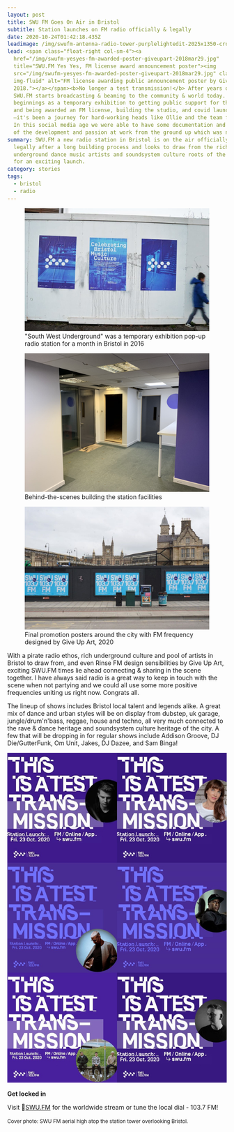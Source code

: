 ```yaml
---
layout: post
title: SWU FM Goes On Air in Bristol
subtitle: Station launches on FM radio officially & legally
date: 2020-10-24T01:42:18.435Z
leadimage: /img/swufm-antenna-radio-tower-purplelightedit-2025x1350-crop-1080x1350.jpg
lead: <span class="float-right col-sm-4"><a
  href="/img/swufm-yesyes-fm-awarded-poster-giveupart-2018mar29.jpg"
  title="SWU.FM Yes Yes, FM license award announcement poster"><img
  src="/img/swufm-yesyes-fm-awarded-poster-giveupart-2018mar29.jpg" class="mx-3
  img-fluid" alt="FM license awarding public announcement poster by GiveUpArt,
  2018."></a></span><b>No longer a test transmission!</b> After years of work,
  SWU.FM starts broadcasting & beaming to the community & world today. From
  beginnings as a temporary exhibition to getting public support for the station
  and being awarded an FM license, building the studio, and covid launch delays
  –it's been a journey for hard-working heads like Ollie and the team for sure.
  In this social media age we were able to have some documentation and glimpses
  of the development and passion at work from the ground up which was nice!
summary: SWU.FM a new radio station in Bristol is on the air officially &
  legally after a long building process and looks to draw from the rich pool of
  underground dance music artists and soundsystem culture roots of the community
  for an exciting launch.
category: stories
tags:
  - bristol
  - radio
---
```

<div class="container">
<div class="row justify-content-md-center">
<figure class="figure col-sm-4"><a href="/img/swufm-nov2015-temporary-popup-transmission-promo.jpg"><img src="/img/swufm-nov2015-temporary-popup-transmission-promo.jpg" class="figure-img img-fluid"></a>
<figcaption class="figure-caption">"South West Underground" was a temporary exhibition pop-up radio station for a month in Bristol in 2016</figcaption></figure>
<figure class="figure col-sm-4"><a href="/img/swufm-studio-build-14aug2020-ollie303-EfY2av_X0AAkXfo.jpg"><img src="/img/swufm-studio-build-14aug2020-ollie303-EfY2av_X0AAkXfo.jpg" class="figure-img img-fluid"></a>
<figcaption class="figure-caption">Behind-the-scenes building the station facilities</figcaption></figure>
</div>
<div class="row justify-content-md-center">
<figure class="figure col-sm-8"><a href="/img/swufm-promo-posters-bristol-giveupart-121477819_831639037580383_3785476573110854135_n.jpg"><img src="/img/swufm-promo-posters-bristol-giveupart-121477819_831639037580383_3785476573110854135_n.jpg" class="img-fluid figure-img"></a>
<figcaption class="figure-caption">Final promotion posters around the city with FM frequency designed by Give Up Art, 2020</figcaption></figure>
</div>
</div>

With a pirate radio ethos, rich underground culture and pool of artists in Bristol to draw from, and even Rinse FM design sensibilities by Give Up Art, exciting SWU.FM times lie ahead connecting & sharing in the scene together. I have always said radio is a great way to keep in touch with the scene when not partying and we could all use some more positive frequencies uniting us right now. Congrats all. 

The lineup of shows includes Bristol local talent and legends alike. A great mix of dance and urban styles will be on display from dubstep, uk garage, jungle/drum'n'bass, reggae, house and techno, all very much connected to the rave & dance heritage and soundsystem culture heritage of the city. A few that will be dropping in for regular shows include Addison Groove, DJ Die/GutterFunk, Om Unit, Jakes, DJ Dazee, and Sam Binga! 

<div class="float-right col-sm-4"><img class="img-fluid" src="/img/swufm-launch-shows-collage-addison-groove-dj-die-jakes-dazee-sam-binga-om-unit-x6-900x1350-comp.jpg" alt="Promo images for upcoming show hosts on SWU FM include Om Unit, Sam Binga, DJ Die/GutterFunk, Addison Groove, Jakes, and DJ Dazee" title="Promo images for upcoming show hosts on SWU FM include Om Unit, Sam Binga, DJ Die/GutterFunk, Addison Groove, Jakes, and DJ Dazee"></div>

**Get locked in**

Visit 🔗[SWU.FM](https://www.swu.fm/) for the worldwide stream or tune the local dial - 103.7 FM!

<small class="text-secondary">Cover photo: SWU FM aerial high atop the station tower overlooking Bristol.</small>